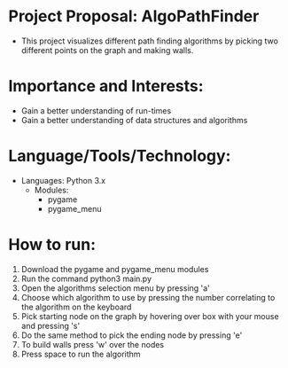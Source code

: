 # Project Proposal: AlgoPathFinder
* This project visualizes different path finding algorithms by picking two different points on the graph and making walls.

# Importance and Interests:
* Gain a better understanding of run-times
* Gain a better understanding of data structures and algorithms

# Language/Tools/Technology:
* Languages: Python 3.x
  * Modules:
    * pygame
    * pygame_menu

# How to run:
 1. Download the pygame and pygame_menu modules
 2. Run the command python3 main.py
 3. Open the algorithms selection menu by pressing 'a'
 4. Choose which algorithm to use by pressing the number correlating to the algorithm on the keyboard
 5. Pick starting node on the graph by hovering over box with your mouse and pressing 's'
 6. Do the same method to pick the ending node by pressing 'e'
 7. To build walls press 'w' over the nodes
 8. Press space to run the algorithm
